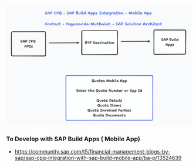 

![image](https://github.com/yogananda-muthaiah/SAP-CPQ/blob/main/files/cpq-buildapps.png)

### To Develop with SAP Build Apps ( Mobile App)
* https://community.sap.com/t5/financial-management-blogs-by-sap/sap-cpq-integration-with-sap-build-mobile-app/ba-p/13524639
